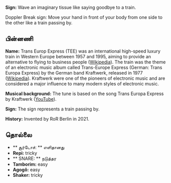 **Sign:** Wave an imaginary tissue like saying goodbye to a train.

Doppler Break sign: Move your hand in front of your body from one side to the
other like a train passing by.

## பின்னணி

**Name:** Trans Europ Express (TEE) was an international high-speed luxury train
in Western Europe between 1957 and 1995, aiming to provide an alternative to
flying to business people
([Wikipedia](https://en.wikipedia.org/wiki/Trans_Europ_Express)). The train was
the theme of an electronic music album called Trans-Europe Express (German:
Trans Europa Express) by the German band Kraftwerk, released in 1977
([Wikipedia](https://en.wikipedia.org/wiki/Trans-Europe_Express_(album))).
Kraftwerk were one of the pioneers of electronic music and are considered a
major influence to many modern styles of electronic music.

**Musical background:** The tune is based on the song Trans Europa Express by
Kraftwerk ([YouTube](https://www.youtube.com/watch?v=XMVokT5e0zs)).

**Sign:** The sign represents a train passing by.

**History:** Invented by RoR Berlin in 2021.

## தொல்லை

* ** சூர்டோச்: ** எளிதானது
* **Repi:** tricky
* ** SNARE: ** நடுத்தர
* **Tamborim:** easy
* **Agogô:** easy
* **Shaker:** tricky
